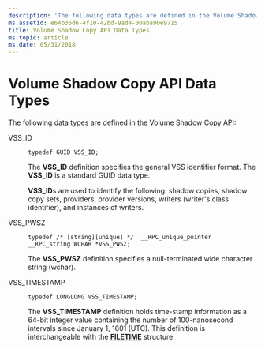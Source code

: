 ```yaml
---
description: 'The following data types are defined in the Volume Shadow Copy API:'
ms.assetid: e64b36d6-4f10-42bd-9ad4-00aba90e9715
title: Volume Shadow Copy API Data Types
ms.topic: article
ms.date: 05/31/2018
---
```


# Volume Shadow Copy API Data Types

The following data types are defined in the Volume Shadow Copy API:

<dl> <dt>

<span id="VSS_ID"></span><span id="vss_id"></span>VSS\_ID
</dt> <dd>

``` syntax
typedef GUID VSS_ID;
```

The **VSS\_ID** definition specifies the general VSS identifier format. The **VSS\_ID** is a standard GUID data type.

**VSS\_ID**s are used to identify the following: shadow copies, shadow copy sets, providers, provider versions, writers (writer's class identifier), and instances of writers.

</dd> <dt>

<span id="VSS_PWSZ"></span><span id="vss_pwsz"></span>VSS\_PWSZ
</dt> <dd>

``` syntax
typedef /* [string][unique] */  __RPC_unique_pointer  __RPC_string WCHAR *VSS_PWSZ;
```

The **VSS\_PWSZ** definition specifies a null-terminated wide character string (wchar).

</dd> <dt>

<span id="VSS_TIMESTAMP"></span><span id="vss_timestamp"></span>VSS\_TIMESTAMP
</dt> <dd>

``` syntax
typedef LONGLONG VSS_TIMESTAMP;
```

The **VSS\_TIMESTAMP** definition holds time-stamp information as a 64-bit integer value containing the number of 100-nanosecond intervals since January 1, 1601 (UTC). This definition is interchangeable with the [**FILETIME**](/windows/win32/api/minwinbase/ns-minwinbase-filetime) structure.

</dd> </dl>

 

 
